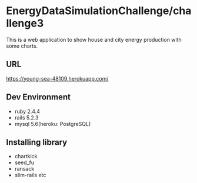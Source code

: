 # EnergyDataSimulationChallenge/challenge3
This is a web application to show house and city energy production with some charts.

## URL
https://young-sea-48109.herokuapp.com/

## Dev Environment
- ruby 2.4.4
- rails 5.2.3
- mysql 5.6(heroku: PostgreSQL)

## Installing library
- chartkick
- seed_fu
- ransack
- slim-rails
  etc
